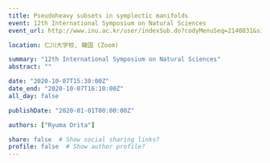 ```yaml
---
title: Pseudoheavy subsets in symplectic manifolds
event: 12th International Symposium on Natural Sciences
event_url: http://www.inu.ac.kr/user/indexSub.do?codyMenuSeq=2140831&siteId=ribs

location: 仁川大学校, 韓国 (Zoom)

summary: "12th International Symposium on Natural Sciences"
abstract: ""

date: "2020-10-07T15:30:00Z"
date_end: "2020-10-07T16:10:00Z"
all_day: false

publishDate: "2020-01-01T00:00:00Z"

authors: ["Ryuma Orita"]

share: false  # Show social sharing links?
profile: false  # Show author profile?
---
```

